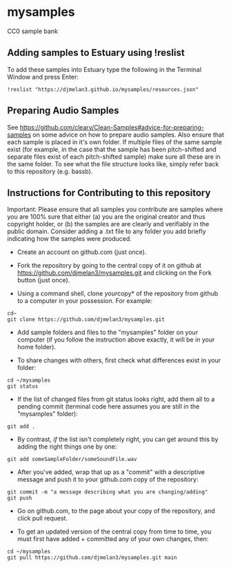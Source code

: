 # mysamples

CC0 sample bank
## Adding samples to Estuary using !reslist

To add these samples into Estuary type the following in the Terminal Window and press Enter:
```
!reslist "https://djmelan3.github.io/mysamples/resources.json" 
```

## Preparing Audio Samples

See https://github.com/cleary/Clean-Samples#advice-for-preparing-samples on some advice on how to prepare audio samples. Also ensure that each sample is placed in it's own folder. If multiple files of the same sample exist (for example, in the case that the sample has been pitch-shifted and separate files exist of each pitch-shifted sample) make sure all these are in the same folder. To see what the file structure looks like, simply refer back to this repository (e.g. bassb).

## Instructions for Contributing to this repository

Important: Please ensure that all samples you contribute are samples where you are 100% sure that either (a) you are the original creator and thus copyright holder, or (b) the samples are are clearly and verifiably in the public domain. Consider adding a .txt file to any folder you add briefly indicating how the samples were produced.

- Create an account on github.com (just once).

- Fork the repository by going to the central copy of it on github at https://github.com/djmelan3/mysamples.git and clicking on the
Fork button (just once).

- Using a command shell, clone *your*copy* of the repository from github to a computer in your possession. For example:

```
cd~
git clone https://github.com/djmelan3/mysamples.git
````

- Add sample folders and files to the "mysamples" folder on your computer (if you follow the instruction above exactly,
it will be in your home folder).

- To share changes with others, first check what differences exist in your folder:

```
cd ~/mysamples
git status
````

- If the list of changed files from git status looks right, add them all to a pending commit (terminal code here assumes
you are still in the "mysamples" folder):

```
git add .
```

- By contrast, *if* the list isn't completely right, you can get around this by adding the right things one by one:

```
git add someSampleFolder/someSoundFile.wav
```

- After you've added, wrap that up as a "commit" with a descriptive message and push it to your github.com copy of the repository:

```
git commit -m "a message describing what you are changing/adding"
git push
```

- Go on github.com, to the page about your copy of the repository, and click pull request.

- To get an updated version of the central copy from time to time, you must first have added + committed any of your own
changes, then:

```
cd ~/mysamples
git pull https://github.com/djmelan3/mysamples.git main
```
